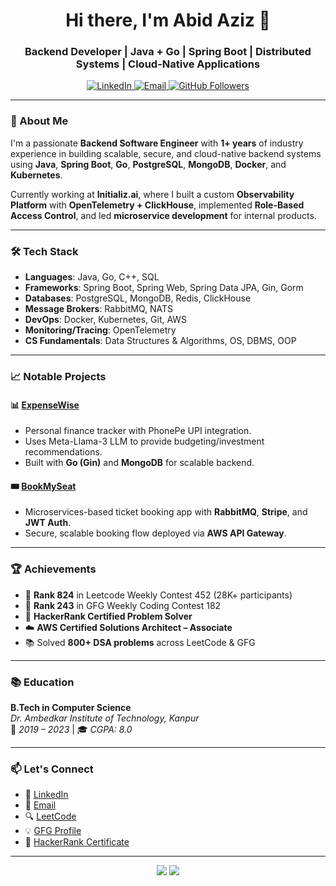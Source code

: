 <h1 align="center">Hi there, I'm Abid Aziz 👋</h1>
<h3 align="center">Backend Developer | Java + Go | Spring Boot | Distributed Systems | Cloud-Native Applications</h3>

<p align="center">
  <a href="https://www.linkedin.com/in/abidaziz9876/">
    <img src="https://img.shields.io/badge/LinkedIn-AbidAziz-blue?logo=linkedin" alt="LinkedIn" />
  </a>
  <a href="mailto:abidaziz9876@gmail.com">
    <img src="https://img.shields.io/badge/Email-abidaziz9876@gmail.com-red?logo=gmail" alt="Email" />
  </a>
  <a href="https://github.com/abidaziz9876">
    <img src="https://img.shields.io/github/followers/abidaziz9876?label=Follow&style=social" alt="GitHub Followers" />
  </a>
</p>

---

### 🚀 About Me

I'm a passionate **Backend Software Engineer** with **1+ years** of industry experience in building scalable, secure, and cloud-native backend systems using **Java**, **Spring Boot**, **Go**, **PostgreSQL**, **MongoDB**, **Docker**, and **Kubernetes**.

Currently working at **Initializ.ai**, where I built a custom **Observability Platform** with **OpenTelemetry + ClickHouse**, implemented **Role-Based Access Control**, and led **microservice development** for internal products.

---

### 🛠️ Tech Stack

- **Languages**: Java, Go, C++, SQL
- **Frameworks**: Spring Boot, Spring Web, Spring Data JPA, Gin, Gorm
- **Databases**: PostgreSQL, MongoDB, Redis, ClickHouse
- **Message Brokers**: RabbitMQ, NATS
- **DevOps**: Docker, Kubernetes, Git, AWS
- **Monitoring/Tracing**: OpenTelemetry
- **CS Fundamentals**: Data Structures & Algorithms, OS, DBMS, OOP

---

### 📈 Notable Projects

#### 📊 [ExpenseWise](https://github.com/abidaziz9876/ExpenseWise)
- Personal finance tracker with PhonePe UPI integration.
- Uses Meta-Llama-3 LLM to provide budgeting/investment recommendations.
- Built with **Go (Gin)** and **MongoDB** for scalable backend.

#### 🎟️ [BookMySeat](https://github.com/abidaziz9876/BookMySeat)
- Microservices-based ticket booking app with **RabbitMQ**, **Stripe**, and **JWT Auth**.
- Secure, scalable booking flow deployed via **AWS API Gateway**.

---

### 🏆 Achievements

- 🥇 **Rank 824** in Leetcode Weekly Contest 452 (28K+ participants)
- 🥈 **Rank 243** in GFG Weekly Coding Contest 182
- 🏅 **HackerRank Certified Problem Solver**
- ☁️ **AWS Certified Solutions Architect – Associate**
- 📚 Solved **800+ DSA problems** across LeetCode & GFG

---

### 📚 Education

**B.Tech in Computer Science**  
*Dr. Ambedkar Institute of Technology, Kanpur*  
📅 *2019 – 2023* | 🎓 *CGPA: 8.0*

---

### 📫 Let's Connect

- 🔗 [LinkedIn](https://www.linkedin.com/in/abidaziz9876/)
- 💌 [Email](mailto:abidaziz9876@gmail.com)
- 🔍 [LeetCode](https://leetcode.com/u/a4aziz/)
- 💡 [GFG Profile](https://www.geeksforgeeks.org/user/abidaziz9876/)
- 🧠 [HackerRank Certificate](https://www.hackerrank.com/certificates/iframe/12e727550f2c)

---

<p align="center">
  <img src="https://github-readme-stats.vercel.app/api?username=abidaziz9876&show_icons=true&theme=radical" />
  <img src="https://github-readme-streak-stats.herokuapp.com/?user=abidaziz9876&theme=radical" />
</p>

